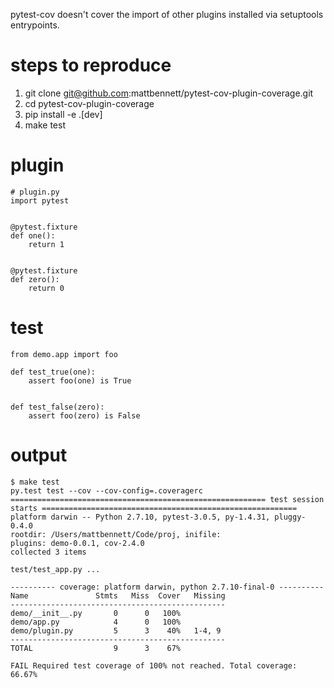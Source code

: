 pytest-cov doesn't cover the import of other plugins installed via setuptools entrypoints.

# steps to reproduce

1. git clone git@github.com:mattbennett/pytest-cov-plugin-coverage.git
2. cd pytest-cov-plugin-coverage
3. pip install -e .[dev]
4. make test

# plugin
```
# plugin.py
import pytest


@pytest.fixture
def one():
    return 1


@pytest.fixture
def zero():
    return 0
```

# test
```
from demo.app import foo

def test_true(one):
    assert foo(one) is True


def test_false(zero):
    assert foo(zero) is False
```

# output
```
$ make test
py.test test --cov --cov-config=.coveragerc
========================================================= test session starts =========================================================
platform darwin -- Python 2.7.10, pytest-3.0.5, py-1.4.31, pluggy-0.4.0
rootdir: /Users/mattbennett/Code/proj, inifile:
plugins: demo-0.0.1, cov-2.4.0
collected 3 items

test/test_app.py ...

---------- coverage: platform darwin, python 2.7.10-final-0 ----------
Name               Stmts   Miss  Cover   Missing
------------------------------------------------
demo/__init__.py       0      0   100%
demo/app.py            4      0   100%
demo/plugin.py         5      3    40%   1-4, 9
------------------------------------------------
TOTAL                  9      3    67%

FAIL Required test coverage of 100% not reached. Total coverage: 66.67%
```

